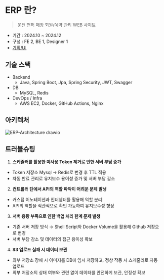 # ERP 란?

> 운전 면허 매장 회원/예약 관리 WEB 사이트 

- 기간 : 2024.10 ~ 2024.12
- 구성 : FE 2, BE 1, Designer 1
- [기획/UI](https://www.figma.com/design/kplN35VPPaPC1LSfMvOAtA/%5B-ERP-%5D?node-id=0-1&t=GvDgwRCKznwXJCly-1)

## 기술 스택
- Backend
    - Java, Spring Boot, Jpa, Spring Security, JWT, Swagger
- DB
    - MySQL, Redis
- DevOps / Infra
    - AWS EC2, Docker, GitHub Actions, Nginx

## 아키텍처
![ERP-Architecture drawio](https://github.com/user-attachments/assets/53eb3aea-797f-4c04-8fa0-0916023991a6)


## 트러블슈팅

1. **스케줄러를 활용한 미사용 Token 제거로 인한 서버 부담 증가**

- Token 저장소 Mysql → Redis로 변경 후 TTL 적용
- 자동 만료 관리로 유지보수 용이성 증가 및 서버 부담 감소

2. **컨트롤러 단에서 API의 역할 파악이 어려운 문제 발생**

- 커스텀 어노테이션과 인터셉터를 활용해 역할 분리
- API의 역할을 직관적으로 확인 가능하여 유지보수성 향상

3. **서버 용량 부족으로 인한 백업 처리 한계 문제 발생**

- 기존 서버 저장 방식 → Shell Script와 Docker Volume을 활용해 Github 저장으로 변경
- 서버 부담 감소 및 데이터의 접근 용이성 확보

4. **S3 업로드 실패 시 데이터 보관**

- 외부 저장소 장애 시 이미지를 DB에 임시 저장하고, 정상 작동 시 스케줄러로 자동 업로드
- 외부 저장소의 상태 여부와 관련 없이 데이터를 안전하게 보관, 안정성 확보